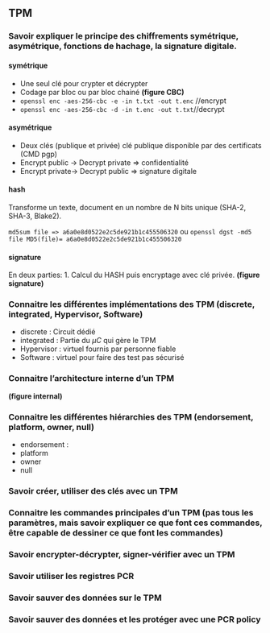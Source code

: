 ## TPM

### Savoir expliquer le principe des chiffrements symétrique, asymétrique, fonctions de hachage, la signature digitale.

#### symétrique

- Une seul clé pour crypter et décrypter
- Codage par bloc ou par bloc chainé **(figure CBC)** 
- `openssl enc -aes-256-cbc -e -in t.txt -out t.enc` //encrypt
- `openssl enc -aes-256-cbc -d -in t.enc -out t.txt`//decrypt

#### asymétrique

- Deux clés (publique et privée) clé publique disponible par des certificats (CMD pgp)
- Encrypt public -> Decrypt private => confidentialité
- Encrypt private-> Decrypt public => signature digitale

#### hash

Transforme un texte, document en un nombre de N bits unique (SHA-2, SHA-3, Blake2).

`md5sum file => a6a0e8d0522e2c5de921b1c455506320` ou `openssl dgst -md5 file MD5(file)= a6a0e8d0522e2c5de921b1c455506320`  

#### signature

En deux parties: 1. Calcul du HASH puis encryptage avec clé privée. **(figure signature)**

### Connaitre les différentes implémentations des TPM (discrete, integrated, Hypervisor, Software)

- discrete : Circuit dédié 
- integrated : Partie du $\mu C$ qui gère le TPM
- Hypervisor : virtuel fournis par personne fiable
- Software : virtuel pour faire des test pas sécurisé

### Connaitre l’architecture interne d’un TPM

**(figure internal)** 

### Connaitre les différentes hiérarchies des TPM (endorsement, platform, owner, null)

- endorsement : 
- platform
- owner
- null

### Savoir créer, utiliser des clés avec un TPM

### Connaitre les commandes principales d’un TPM (pas tous les paramètres, mais savoir expliquer ce que font ces commandes, être capable de dessiner ce que font les commandes)

### Savoir encrypter-décrypter, signer-vérifier avec un TPM

### Savoir utiliser les registres PCR

### Savoir sauver des données sur le TPM

### Savoir sauver des données et les protéger avec une PCR policy